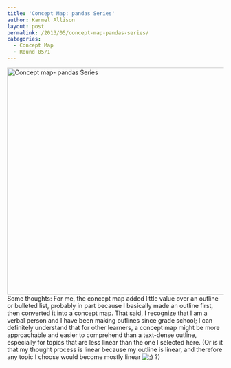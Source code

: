 ```yaml
---
title: 'Concept Map: pandas Series'
author: Karmel Allison
layout: post
permalink: /2013/05/concept-map-pandas-series/
categories:
  - Concept Map
  - Round 05/1
---
```

[<img class="alignnone size-large wp-image-2779" alt="Concept map- pandas Series" src="http://teaching.software-carpentry.org/wp-content/uploads/2013/05/Concept-map-pandas-Series-1024x765.png" width="707" height="528" />][1]Some thoughts: For me, the concept map added little value over an outline or bulleted list, probably in part because I basically made an outline first, then converted it into a concept map. That said, I recognize that I am a verbal person and I have been making outlines since grade school; I can definitely understand that for other learners, a concept map might be more approachable and easier to comprehend than a text-dense outline, especially for topics that are less linear than the one I selected here. (Or is it that my thought process is linear because my outline is linear, and therefore any topic I choose would become mostly linear <img src="http://localhost:8080/wp-includes/images/smilies/icon_wink.gif" alt=";)" class="wp-smiley" /> ?)

 [1]: http://teaching.software-carpentry.org/wp-content/uploads/2013/05/Concept-map-pandas-Series.png